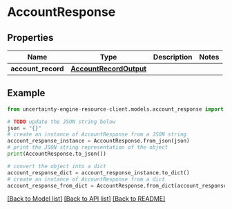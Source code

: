 # AccountResponse


## Properties

Name | Type | Description | Notes
------------ | ------------- | ------------- | -------------
**account_record** | [**AccountRecordOutput**](AccountRecordOutput.md) |  | 

## Example

```python
from uncertainty-engine-resource-client.models.account_response import AccountResponse

# TODO update the JSON string below
json = "{}"
# create an instance of AccountResponse from a JSON string
account_response_instance = AccountResponse.from_json(json)
# print the JSON string representation of the object
print(AccountResponse.to_json())

# convert the object into a dict
account_response_dict = account_response_instance.to_dict()
# create an instance of AccountResponse from a dict
account_response_from_dict = AccountResponse.from_dict(account_response_dict)
```
[[Back to Model list]](../README.md#documentation-for-models) [[Back to API list]](../README.md#documentation-for-api-endpoints) [[Back to README]](../README.md)


